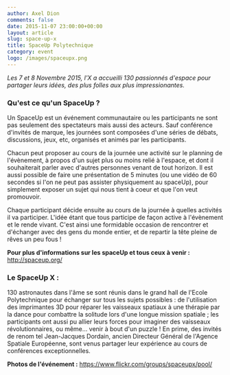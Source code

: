 ```yaml
---
author: Axel Dion
comments: false
date: 2015-11-07 23:00:00+00:00
layout: article
slug: space-up-x
title: SpaceUp Polytechnique
category: event
logo: /images/spaceupx.png
---
```




*Les 7 et 8 Novembre 2015, l'X a accueilli 130 passionnés d'espace pour partager leurs idées, des plus folles aux plus impressionantes.*


### Qu'est ce qu'un SpaceUp ?

Un SpaceUp est un événement communautaire ou les participants ne sont pas seulement des spectateurs mais aussi des acteurs. Sauf conférence d'invités de marque, les journées sont composées d'une séries de débats, discussions, jeux, etc, organisés et animés par les participants. 

Chacun peut proposer au cours de la journée une activité sur le planning de l'évènement, à propos d'un sujet plus ou moins relié à l'espace, et dont il souhaiterait parler avec d'autres personnes venant de tout horizon. Il est aussi possible de faire une présentation de 5 minutes (ou une vidéo de 60 secondes si l'on ne peut pas assister physiquement au spaceUp), pour simplement exposer un sujet qui nous tient à coeur et que l'on veut promouvoir.

Chaque participant décide ensuite au cours de la journée à quelles activités il va participer. L'idée étant que tous participe de façon active à l'évènement et le rende vivant. C'est ainsi une formidable occasion de rencontrer et d'échanger avec des gens du monde entier, et de repartir la tête pleine de rêves un peu fous !

**Pour plus d'informations sur les spaceUp et tous ceux à venir :** http://spaceup.org/


### Le SpaceUp X :

130 astronautes dans l'âme se sont réunis dans le grand hall de l'Ecole Polytechnique pour échanger sur tous les sujets possibles : de l'utilisation des imprimantes 3D pour réparer les vaisseaux spatiaux à une thérapie par la dance pour combattre la solitude lors d'une longue mission spatiale ; les participants ont aussi pu allier leurs forces pour imaginer des vaisseaux révolutionnaires, ou même... venir à bout d'un puzzle !
En prime, des invités de renom tel Jean-Jacques Dordain, ancien Directeur Général de l'Agence Spatiale Européenne, sont venus partager leur expérience au cours de conférences exceptionnelles.

**Photos de l'événement :** https://www.flickr.com/groups/spaceupx/pool/
